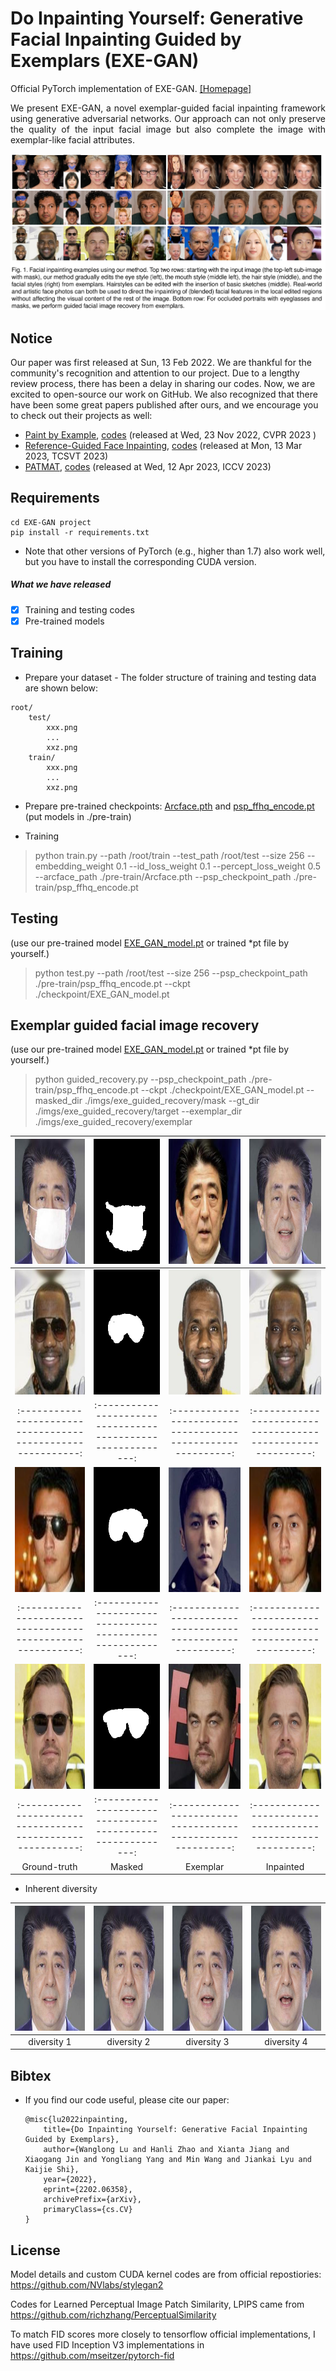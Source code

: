 # Do Inpainting Yourself: Generative Facial Inpainting Guided by Exemplars (EXE-GAN)
Official PyTorch implementation of EXE-GAN.
[[Homepage]](https://longlongaaago.github.io/EXE-GAN/)

<div style="text-align: justify"> We present EXE-GAN, a novel exemplar-guided facial inpainting framework using generative adversarial networks. Our
approach can not only preserve the quality of the input facial image but also complete the image with exemplar-like facial attributes.</div>

![Performance](./imgs/teaser.png)


## Notice
Our paper was first released at Sun, 13 Feb 2022. 
We are thankful for the community's recognition and attention to our project.
Due to a lengthy review process, there has been a delay in sharing our codes. 
Now, we are excited to open-source our work on GitHub. 
We also recognized that there have been some great papers published after ours,
and we encourage you to check out their projects as well:
- [Paint by Example](https://arxiv.org/abs/2211.13227), [codes](https://github.com/Fantasy-Studio/Paint-by-Example) (released at Wed, 23 Nov 2022, CVPR 2023 )
- [Reference-Guided Face Inpainting](https://arxiv.org/abs/2303.07014), [codes](https://github.com/wuyangluo/reffaceinpainting) (released at Mon, 13 Mar 2023, TCSVT 2023)
- [PATMAT](https://arxiv.org/abs/2304.06107), [codes](https://github.com/humansensinglab/PATMAT) (released at Wed, 12 Apr 2023, ICCV 2023)

## Requirements 
```
cd EXE-GAN project
pip install -r requirements.txt
```
- Note that other versions of PyTorch (e.g., higher than 1.7) also work well, but you have to install the corresponding CUDA version. 

##### What we have released
- [x] Training and testing codes
- [x] Pre-trained models

## Training
- Prepare your dataset - The folder structure of training and testing data are shown below:  
```
root/
    test/
        xxx.png
        ...
        xxz.png
    train/
        xxx.png
        ...
        xxz.png
```
- Prepare pre-trained checkpoints:
[Arcface.pth](https://drive.google.com/file/d/18w_YKb0cLX6LAdY4008vEgCPD-_3RmRE/view?usp=drive_link) and 
[psp_ffhq_encode.pt](https://drive.google.com/file/d/1_GdbsT1A5dyxF0FqOEiFlmouVsyf7Ag1/view?usp=drive_link) (put models in ./pre-train)


- Training
> python train.py --path /root/train --test_path /root/test
--size 256 --embedding_weight 0.1 --id_loss_weight 0.1 --percept_loss_weight 0.5 --arcface_path ./pre-train/Arcface.pth
--psp_checkpoint_path ./pre-train/psp_ffhq_encode.pt

## Testing 
(use our pre-trained model [EXE_GAN_model.pt](https://drive.google.com/file/d/1y7ThKBXL7QK7CPtvT3KICeNOu1T2xlCA/view?usp=drive_link) or trained *pt file by yourself.)
> python test.py --path /root/test  --size 256 --psp_checkpoint_path ./pre-train/psp_ffhq_encode.pt --ckpt ./checkpoint/EXE_GAN_model.pt


## Exemplar guided facial image recovery 
(use our pre-trained model [EXE_GAN_model.pt](https://drive.google.com/file/d/1y7ThKBXL7QK7CPtvT3KICeNOu1T2xlCA/view?usp=drive_link) or trained *pt file by yourself.)
> python guided_recovery.py --psp_checkpoint_path ./pre-train/psp_ffhq_encode.pt
--ckpt  ./checkpoint/EXE_GAN_model.pt  --masked_dir ./imgs/exe_guided_recovery/mask --gt_dir ./imgs/exe_guided_recovery/target --exemplar_dir ./imgs/exe_guided_recovery/exemplar  

| <img src="./imgs/exe_guided_recovery/target/1_real.png"  height=200 width=200 alt="Ground-truth"> | <img src="./imgs/exe_guided_recovery/mask/1_mask.png" width=200 height=200 alt="Masked "> | <img src="./imgs/exe_guided_recovery/exemplar/1_exe.png" height=200 width=200 alt="Face deblurring"> |<img src="./imgs/exe_guided_recovery/recover_out/1_inpaint.png" height=200 width=200 alt=" "> |
| :----------------------------------------------------------: | :----------------------------------------------------------: | :----------------------------------------------------------: |:----------------------------------------------------------: |
| <img src="./imgs/exe_guided_recovery/target/2_real.png"  height=200 width=200 alt="Ground-truth"> | <img src="./imgs/exe_guided_recovery/mask/2_mask.png" width=200 height=200 alt="Masked "> | <img src="./imgs/exe_guided_recovery/exemplar/2_exe.png" height=200 width=200 alt="Face deblurring"> |<img src="./imgs/exe_guided_recovery/recover_out/2_inpaint.png" height=200 width=200 alt=" "> |
| :----------------------------------------------------------: | :----------------------------------------------------------: | :----------------------------------------------------------: |:----------------------------------------------------------: |
| <img src="./imgs/exe_guided_recovery/target/3_real.png"  height=200 width=200 alt="Ground-truth"> | <img src="./imgs/exe_guided_recovery/mask/3_mask.png" width=200 height=200 alt="Masked "> | <img src="./imgs/exe_guided_recovery/exemplar/3_exe.png" height=200 width=200 alt="Face deblurring"> |<img src="./imgs/exe_guided_recovery/recover_out/3_inpaint.png" height=200 width=200 alt=" "> |
| :----------------------------------------------------------: | :----------------------------------------------------------: | :----------------------------------------------------------: |:----------------------------------------------------------: |
| <img src="./imgs/exe_guided_recovery/target/4_real.png"  height=200 width=200 alt="Ground-truth"> | <img src="./imgs/exe_guided_recovery/mask/4_mask.png" width=200 height=200 alt="Masked "> | <img src="./imgs/exe_guided_recovery/exemplar/4_exe.png" height=200 width=200 alt="Face deblurring"> |<img src="./imgs/exe_guided_recovery/recover_out/4_inpaint.png" height=200 width=200 alt=" "> |
| :----------------------------------------------------------: | :----------------------------------------------------------: | :----------------------------------------------------------: |:----------------------------------------------------------: |
|          Ground-truth                        |                      Masked                               | Exemplar       | Inpainted  | 

- Inherent diversity

| <img src="./imgs/exe_guided_recovery/diversity/1_0_inpaint.png"  height=200 width=200 alt="Ground-truth"> | <img src="./imgs/exe_guided_recovery/diversity/1_1_inpaint.png" width=200 height=200 alt="Masked "> | <img src="./imgs/exe_guided_recovery/diversity/1_2_inpaint.png" height=200 width=200 alt="Face deblurring"> |<img src="./imgs/exe_guided_recovery/diversity/1_3_inpaint.png" height=200 width=200 alt=" "> |
| :----------------------------------------------------------: | :----------------------------------------------------------: | :----------------------------------------------------------: |:----------------------------------------------------------: |
|          diversity 1                       |                      diversity 2                               | diversity 3       | diversity 4  | 


## Bibtex
- If you find our code useful, please cite our paper:
  ```
  @misc{lu2022inpainting,
      title={Do Inpainting Yourself: Generative Facial Inpainting Guided by Exemplars}, 
      author={Wanglong Lu and Hanli Zhao and Xianta Jiang and Xiaogang Jin and Yongliang Yang and Min Wang and Jiankai Lyu and Kaijie Shi},
      year={2022},
      eprint={2202.06358},
      archivePrefix={arXiv},
      primaryClass={cs.CV}
  }
  ```


## License

Model details and custom CUDA kernel codes are from official repostiories: https://github.com/NVlabs/stylegan2

Codes for Learned Perceptual Image Patch Similarity, LPIPS came from https://github.com/richzhang/PerceptualSimilarity

To match FID scores more closely to tensorflow official implementations, I have used FID Inception V3 implementations in https://github.com/mseitzer/pytorch-fid
